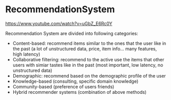 # RecommendationSystem

https://www.youtube.com/watch?v=uGbZ_E6Rc0Y

Recommendation System are divided into following categories:
- Content-based: recommend items similar to the ones that the user like in the past (a lot of unstructured data, price, item info... many features, high latency)
- Collaborative filtering: recommend to the active use the items that other users with simiar tastes like in the past (most important, low latency, no unstructured data)
- Demographic: recommend based on the demographic profile of the user
- Knowledge-based (consulting, specific domain knowledge)
- Community-based (preference of users friends)
- Hybrid recommender systems (combination of above methods)
